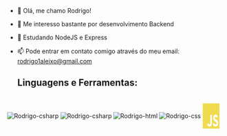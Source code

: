 - 👋 Olá, me chamo Rodrigo!
- 👀 Me interesso bastante por desenvolvimento Backend
- 🌱 Estudando NodeJS e Express
- 📫 Pode entrar em contato comigo através do meu email: rodrigo1aleixo@gmail.com
  
  <h2>Linguagens e Ferramentas:</h2>
  
<div style="display: inline_block"><br>
   <img align="center" alt="Rodrigo-csharp" height="60" width="40" src="https://cdn.jsdelivr.net/gh/devicons/devicon@latest/icons/nodejs/nodejs-original-wordmark.svg" />
   <img align="center" alt="Rodrigo-csharp" height="60" width="40" src="https://cdn.jsdelivr.net/gh/devicons/devicon@latest/icons/express/express-original-wordmark.svg" />    
   <img align="center" alt="Rodrigo-html" height="60" width="40" src="https://cdn.jsdelivr.net/gh/devicons/devicon/icons/html5/html5-plain-wordmark.svg" />
   <img align="center" alt="Rodrigo-css" height="60" width="40" src="https://cdn.jsdelivr.net/gh/devicons/devicon/icons/css3/css3-plain-wordmark.svg" />
   <img align="center" alt="Rodrigo-js" height="60" width="40" src="https://raw.githubusercontent.com/devicons/devicon/master/icons/javascript/javascript-plain.svg" />
          
</div>
